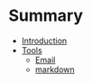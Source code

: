 # Summary

* [Introduction](README.md)
* [Tools](tools.md)
	* [Email](email.md)
	* [markdown](markdown.md)